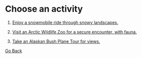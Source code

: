 # Choose an activity

1. [Enjoy a snowmobile ride through snowy landscapes.](congratulations.md)

2. [Visit an Arctic Wildlife Zoo for a secure encounter, with fauna.](congratulations.md)

3. [Take an Alaskan Bush Plane Tour for views.](congratulations.md)

[Go Back](destination5.md)
